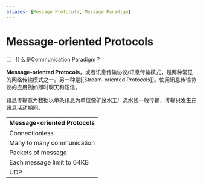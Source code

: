 ```yaml
---
aliases: [Message Protocols, Message Paradigm]
---
```


# Message-oriented Protocols
- [ ] 什么是Communication Paradigm？

**Message-oriented Protocols**，或者讯息传输协议/讯息传输模式，是两种常见的网络传输模式之一。另一种是[[Stream-oriented Protocols]]。使用讯息传输协议的应用例如即时聊天和短信。

讯息传输意为数据以单条讯息为单位像矿泉水工厂流水线一般传输，传输只发生在讯息活动期间。

| **Message-oriented Protocols** |
| ------------------------------ |
| Connectionless                 |
| Many to many communication     |
| Packets of message             |
| Each message limit to 64KB       |
| UDP                            |

